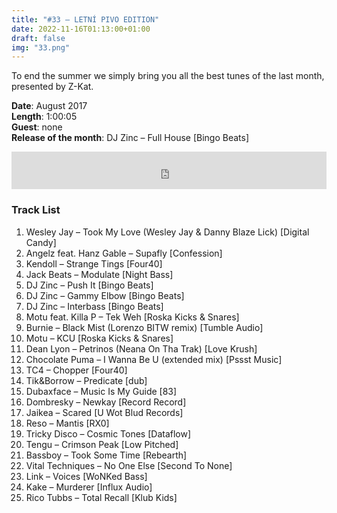 ```yaml
---
title: "#33 – LETNÍ PIVO EDITION"
date: 2022-11-16T01:13:00+01:00
draft: false
img: "33.png"
---
```


To end the summer we simply bring you all the best tunes of the last month, presented by Z-Kat.

**Date**: August 2017  
**Length**: 1:00:05  
**Guest**: none  
**Release of the month**: DJ Zinc – Full House [Bingo Beats]

<div>
<iframe width="100%" height="60" src="https://www.mixcloud.com/widget/iframe/?hide_cover=1&mini=1&feed=%2Fzkat%2Fmasquerave-podcast-33-letn%C3%AD-pivo-edition%2F" frameborder="0" ></iframe>
</div>

### Track List

1. Wesley Jay – Took My Love (Wesley Jay & Danny Blaze Lick) [Digital Candy]
2. Angelz feat. Hanz Gable – Supafly [Confession]
3. Kendoll – Strange Tings [Four40]
4. Jack Beats – Modulate [Night Bass]
5. DJ Zinc – Push It [Bingo Beats]
6. DJ Zinc – Gammy Elbow [Bingo Beats]
7. DJ Zinc – Interbass [Bingo Beats]
8. Motu feat. Killa P – Tek Weh [Roska Kicks & Snares]
9. Burnie – Black Mist (Lorenzo BITW remix) [Tumble Audio]
10. Motu – KCU [Roska Kicks & Snares]
11. Dean Lyon – Petrinos (Neana On Tha Trak) [Love Krush]
12. Chocolate Puma – I Wanna Be U (extended mix) [Pssst Music]
13. TC4 – Chopper [Four40]
14. Tik&Borrow – Predicate [dub]
15. Dubaxface – Music Is My Guide [83]
16. Dombresky – Newkay [Record Record]
17. Jaikea – Scared [U Wot Blud Records]
18. Reso – Mantis [RX0]
19. Tricky Disco – Cosmic Tones [Dataflow]
20. Tengu – Crimson Peak [Low Pitched]
21. Bassboy – Took Some Time [Rebearth]
22. Vital Techniques – No One Else [Second To None]
23. Link – Voices [WoNKed Bass]
24. Kake – Murderer [Influx Audio]
25. Rico Tubbs – Total Recall [Klub Kids]
